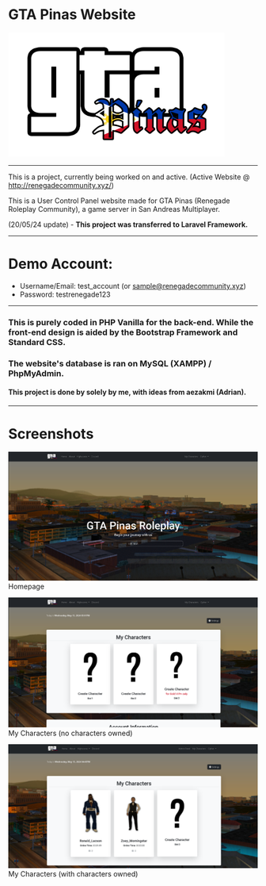 # GTA Pinas Website

![GTA Pinas Logo](assets/pictures/gtapinas_logo.png)

----

This is a project, currently being worked on and active. (Active Website @ http://renegadecommunity.xyz/)

This is a User Control Panel website made for GTA Pinas (Renegade Roleplay Community), a game server in San Andreas Multiplayer.

(20/05/24 update) - **This project was transferred to Laravel Framework.**

----

# Demo Account:

* Username/Email: test_account (or sample@renegadecommunity.xyz)
* Password: testrenegade123

----

### This is purely coded in PHP Vanilla for the back-end. While the front-end design is aided by the Bootstrap Framework and Standard CSS.
### The website's database is ran on MySQL (XAMPP) / PhpMyAdmin.

#### This project is done by solely by me, with ideas from aezakmi (Adrian).

---

# Screenshots

![Homepage](assets/pictures/screenshots/homepage.png)
Homepage

![My Characters](assets/pictures/screenshots/mycharacters.png)
My Characters (no characters owned)

![My Characters](assets/pictures/screenshots/mycharacters_2.png)
My Characters (with characters owned)
